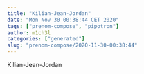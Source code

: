 ```yaml
---
title: "Kilian-Jean-Jordan"
date: "Mon Nov 30 00:38:44 CET 2020"
tags: ["prenom-compose", "pipotron"]
author: m1ch3l
categories: ["generated"]
slug: "prenom-compose/2020-11-30-00:38:44"
---
```


Kilian-Jean-Jordan
